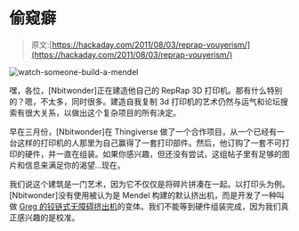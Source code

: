 # 偷窥癖

> 原文:[https://hackaday.com/2011/08/03/reprap-vouyerism/](https://hackaday.com/2011/08/03/reprap-vouyerism/)

![](../Images/af12aae4efa82c9b2caa629a90e4be6e.png "watch-someone-build-a-mendel")

嘿，各位，[Nbitwonder]正在建造他自己的 RepRap 3D 打印机。那有什么特别的？嗯，不太多，同时很多。建造自我复制 3d 打印机的艺术仍然与运气和论坛搜索有很大关系，以做出这个复杂项目的所有决定。

早在三月份，[Nbitwonder]在 Thingiverse 做了一个合作项目，从一个已经有一台这样的打印机的人那里为自己赢得了一套打印部件。然后，他订购了一套不可打印的硬件，并一直在组装。如果你感兴趣，但还没有尝试，这组帖子里有足够的图片和信息来满足你的渴望…现在。

我们说这个建筑是一门艺术，因为它不仅仅是将碎片拼凑在一起。以打印头为例。[Nbitwonder]没有使用被认为是 Mendel 构建的默认挤出机，而是开发了一种叫做 [Greg 的铰链式无障碍挤出机](http://www.thingiverse.com/thing:8252)的变体。我们不能等到硬件组装完成，因为我们真正感兴趣的是校准。